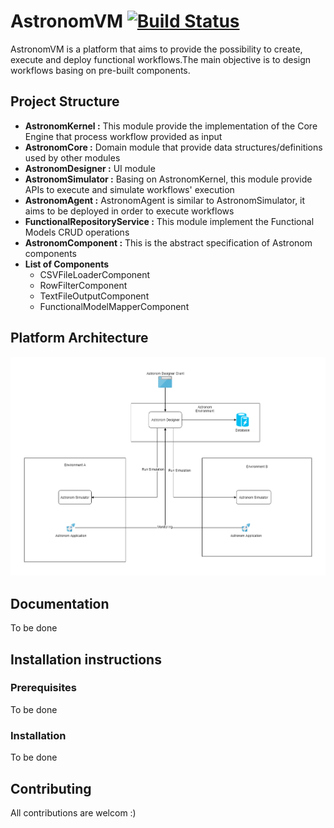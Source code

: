 # AstronomVM [![Build Status](https://travis-ci.org/AhmedRiahi/AstronomVM.svg?branch=master)](https://travis-ci.org/AhmedRiahi/AstronomVM)

AstronomVM is a platform that aims to provide the possibility to create, execute and deploy functional workflows.The main objective is to design workflows basing on pre-built components.

<h2>Project Structure</h2>
<ul>
  <li><b>AstronomKernel :</b> This module provide the implementation of the Core Engine that process workflow provided as input</li>
  <li><b>AstronomCore :</b> Domain module that provide data structures/definitions used by other modules</li> 
  <li><b>AstronomDesigner :</b> UI module</li> 
  <li><b>AstronomSimulator :</b> Basing on AstronomKernel, this module provide APIs to execute and simulate workflows' execution</li> 
  <li><b>AstronomAgent :</b> AstronomAgent is similar to AstronomSimulator, it aims to be deployed in order to execute workflows</li>
  <li><b>FunctionalRepositoryService :</b> This module implement the Functional Models CRUD operations</li>
  <li><b>AstronomComponent :</b> This is the abstract specification of Astronom components</li> 
  <li><b>List of Components</b>
    <ul>
      <li>CSVFileLoaderComponent</li>
      <li>RowFilterComponent</li>
      <li>TextFileOutputComponent</li>
      <li>FunctionalModelMapperComponent</li>
    </ul>
   </li>
</ul>

<h2>Platform Architecture</h2>

![Screenshot](AstronomVM.png)

<h2>Documentation</h2>
To be done

<h2>Installation instructions</h2>
<h3>Prerequisites</h3>
To be done
<h3>Installation</h3>
To be done

<h2>Contributing</h2>
All contributions are welcom :)
